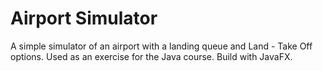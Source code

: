 # Airport Simulator
A simple simulator of an airport with a landing queue and Land - Take Off options. 
Used as an exercise for the Java course.
Build with JavaFX.
